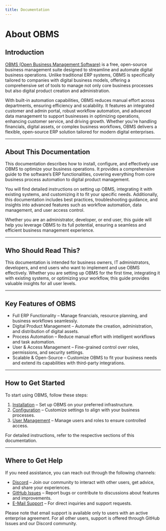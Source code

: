 ```yaml
---
title: Documentation
---
```


# About OBMS

## Introduction
[OBMS (Open Business Management Software)](https://getobms.com) is a free, open-source business management suite designed to streamline and automate digital business operations. Unlike traditional ERP systems, OBMS is specifically tailored to companies with digital business models, offering a comprehensive set of tools to manage not only core business processes but also digital product creation and administration.

With built-in automation capabilities, OBMS reduces manual effort across departments, ensuring efficiency and scalability. It features an integrated customer and admin portal, robust workflow automation, and advanced data management to support businesses in optimizing operations, enhancing customer service, and driving growth. Whether you're handling financials, digital assets, or complex business workflows, OBMS delivers a flexible, open-source ERP solution tailored for modern digital enterprises.

---

## About This Documentation

This documentation describes how to install, configure, and effectively use OBMS to optimize your business operations. It provides a comprehensive guide to the software’s ERP functionalities, covering everything from core business process automation to digital product management.

You will find detailed instructions on setting up OBMS, integrating it with existing systems, and customizing it to fit your specific needs. Additionally, this documentation includes best practices, troubleshooting guidance, and insights into advanced features such as workflow automation, data management, and user access control.

Whether you are an administrator, developer, or end user, this guide will help you leverage OBMS to its full potential, ensuring a seamless and efficient business management experience.

---

## Who Should Read This?

This documentation is intended for business owners, IT administrators, developers, and end users who want to implement and use OBMS effectively. Whether you are setting up OBMS for the first time, integrating it with existing systems, or optimizing your workflow, this guide provides valuable insights for all user levels.

---

## Key Features of OBMS

- Full ERP Functionality – Manage financials, resource planning, and business workflows seamlessly.
- Digital Product Management – Automate the creation, administration, and distribution of digital assets.
- Process Automation – Reduce manual effort with intelligent workflows and task automation.
- User & Access Management – Fine-grained control over roles, permissions, and security settings.
- Scalable & Open-Source – Customize OBMS to fit your business needs and extend its capabilities with third-party integrations.

---

## How to Get Started

To start using OBMS, follow these steps:

1. [Installation](/docs/getting-started/prerequisites) – Set up OBMS on your preferred infrastructure.
2. [Configuration](/docs/getting-started/configuration) – Customize settings to align with your business processes.
3. [User Management](/docs/admin_guide/user_management) – Manage users and roles to ensure controlled access.

For detailed instructions, refer to the respective sections of this documentation.

---

## Where to Get Help

If you need assistance, you can reach out through the following channels:

- [Discord](https://discord.gg/EZPkVqpvy9) – Join our community to interact with other users, get advice, and share your experiences.
- [GitHub Issues](https://github.com/OBMS-Open-Business-Management-Software/core/issues) – Report bugs or contribute to discussions about features and improvements.
- [E-Mail Support](mailto:support@getobms.com) – For direct inquiries and support requests.

Please note that email support is available only to users with an active enterprise agreement. For all other users, support is offered through GitHub Issues and our Discord community.